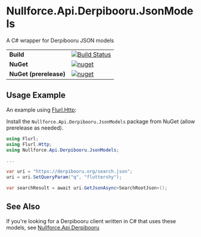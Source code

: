 # Nullforce.Api.Derpibooru.JsonModels

A C# wrapper for Derpibooru JSON models

|||
----------------------|---
**Build**             | [![Build Status](https://dev.azure.com/nullforce-public/DerPyBooru/_apis/build/status/nullforce-public.Nullforce.Api.Derpibooru.JsonModels?branchName=master)](https://dev.azure.com/nullforce-public/DerPyBooru/_build/latest?definitionId=3&branchName=master)
**NuGet**             | [![nuget](https://img.shields.io/nuget/v/Nullforce.Api.Derpibooru.JsonModels.svg)](https://www.nuget.org/packages/Nullforce.Api.Derpibooru.JsonModels/)
**NuGet (prerelease)**| [![nuget](https://img.shields.io/nuget/vpre/Nullforce.Api.Derpibooru.JsonModels.svg)](https://www.nuget.org/packages/Nullforce.Api.Derpibooru.JsonModels/)


## Usage Example

An example using [Flurl.Http](https://flurl.dev/):

Install the `Nullforce.Api.Derpibooru.JsonModels` package from NuGet (allow prerelease as needed).

```csharp
using Flurl;
using Flurl.Http;
using Nullforce.Api.Derpibooru.JsonModels;

...

var uri = "https://derpibooru.org/search.json";
uri = uri.SetQueryParam("q", "fluttershy");

var searchResult = await uri.GetJsonAsync<SearchRootJson>();
```

## See Also

If you're looking for a Derpibooru client written in C# that uses these models,
see [Nullforce.Api.Derpibooru](https://github.com/nullforce-public/Nullforce.Api.Derpibooru)
